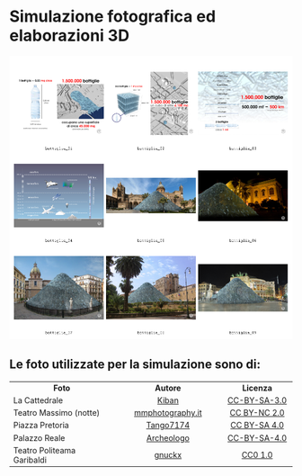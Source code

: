 # Simulazione fotografica ed elaborazioni 3D


<img width="1000" src="https://raw.githubusercontent.com/opendatasicilia/FontanellePalermo/master/risorse/foto_simulazione/dia.png" Title="Foto simulazioni" />

## Le foto utilizzate per la simulazione sono di: 
<table width="100%" border="0" cellspacing="0" cellpadding="0">
  <tbody>
    <tr>
      <td width="37%" align="center"><strong>Foto</strong></td>
      <td width="38%" align="center"><strong>Autore</strong></td>
      <td width="25%" align="center"><strong>Licenza</strong></td>
    </tr>
    <tr>
      <td width="37%" align="left">La Cattedrale</td>
      <td width="38%" align="center"><a href="https://commons.wikimedia.org/wiki/Cathedral_(Palermo)#/media/File:Panoramica_Cattedrale_di_Palermo.jpg" title="foto - La Cattedrale" target="_blank">Kiban</a></td>
      <td width="25%" align="center"><a href="https://creativecommons.org/licenses/by-sa/4.0/deed.it" title="CC-BY-SA-3.0" target="_blank">CC-BY-SA-3.0</a></td>
    </tr>
    <tr>
      <td width="37%" align="left">Teatro Massimo (notte)</td>
      <td width="38%" align="center"><a href="https://www.flickr.com/photos/grantuking/3852061742/in/photolist-8HumAb-8Hrx7p-9cggB6-fpMKfb-8HuC2Y-he9CiU-bJk7cp-f8E4JP-he9xfQ-9cgcNX-xcaFw-9cjn1A-2d99CCR-cnQUuW-8HuyLN-bxYRyE-BvfT1F-MEXHbk-2d48LcX-2ahEend-Kn9n7e-2gTBwf6-sTY8D9-rv1Tpx-safwqQ-9YAxRE-9V2Dk-88bRSv-RPZm1-c1UUwd-nPYrY8-o6LmCm-fGREuZ-o6LmNb-4bmMKq-6SoPKC-4aJcyY-4g1dcY-3f24q6-2eY1tPL-RQ1m5-45Ts9Y-o6yQQX-4aJcyU-djvBZy-5oWwKR-5p1MT7-nPXmrw-9W4VnF-88f4Ed" title="foto - Teatro Massimo (notte)" target="_blank">mmphotography.it </a></td>
      <td width="25%" align="center"><a href="https://creativecommons.org/licenses/by-nc/2.0/it/" title="CC BY-NC 2.0" target="_blank">CC BY-NC 2.0</a></td>
    </tr>
    <tr>
      <td width="37%" align="left">Piazza Pretoria</td>
      <td width="38%" align="center"><a href="https://it.wikipedia.org/wiki/File:Sicilia_Palermo1_tango7174.jpg#/media/File:Sicilia_Palermo1_tango7174.jpg" title="foto - Piazza Pretoria" target="_blank">Tango7174</a></td>
      <td width="25%" align="center"><a href="https://creativecommons.org/licenses/by-sa/4.0/deed.it" title="CC-BY-SA-4.0" target="_blank">CC BY-SA 4.0</a></td>
    </tr>
    <tr>
      <td width="37%" align="left">Palazzo Reale</td>
      <td width="38%" align="center"><a href="https://upload.wikimedia.org/wikipedia/commons/a/af/Palazzo_Normanni,_vista,_Palermo.jpg" title="foto - Palazzo Reale" target="_blank">Archeologo</a></td>
      <td width="25%" align="center"><a href="https://creativecommons.org/licenses/by-sa/4.0/deed.it" title="CC-BY-SA-4.0" target="_blank">CC-BY-SA-4.0</a></td>
    </tr>
    <tr>
      <td width="37%" align="left">Teatro Politeama Garibaldi</td>
      <td width="38%" align="center"><a href="https://www.flickr.com/photos/gnuckx/5063415247/in/photolist-8HrjWT-bvEp98-9YhKPf-9336K5-srPRrP-iw99gR-45Pk2k-24rbD5B-dyFAJP-2XYDL1-24rbCLF-24rbDqg-dyXcVH-mXuWgV-djjMqT-5jSVCv-oj3HVf-4wZZgw-qm6idW-8Hri8M-bvW75w-8Huvfy-2zAX5x-9cgp8i-8Huqh3-8Hrgxn-9YeR8R-8HurFS-9cjjgd-9cgj2k-8HrhnK-9cjp9y-9cjqC5-8HumW5-RPZJN-9bfv8W-efc6Uy-qVRky-qVRkz-4aJczf-fH9czE-fGRDW2-9cjsuo-jdfWrM-8HumAb-8Hrx7p-9cggB6-fpMKfb-8HuC2Y-he9CiU" title="foto - Teatro Politeama Garibaldi" target="_blank">gnuckx </a></td>
      <td width="25%" align="center"><a href="https://creativecommons.org/publicdomain/zero/1.0/deed.it" title="CC0 1.0" target="_blank">CC0 1.0</a></td>
    </tr>
  </tbody>
</table>
